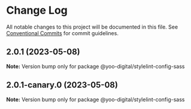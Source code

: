 # Change Log

All notable changes to this project will be documented in this file.
See [Conventional Commits](https://conventionalcommits.org) for commit guidelines.

## 2.0.1 (2023-05-08)

**Note:** Version bump only for package @yoo-digital/stylelint-config-sass





## 2.0.1-canary.0 (2023-05-08)

**Note:** Version bump only for package @yoo-digital/stylelint-config-sass
